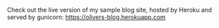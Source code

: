 Check out the live version of my sample blog site, hosted by Heroku and served by gunicorn:
https://olivers-blog.herokuapp.com
